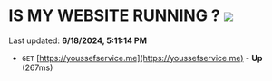 # IS MY WEBSITE RUNNING ? [![](https://img.shields.io/static/v1?label=Sponsor&message=%E2%9D%A4&logo=GitHub&color=%23fe8e86)](https://github.com/sponsors/Youssef-Lehmam)

Last updated: **6/18/2024, 5:11:14 PM**

- `GET` [https://youssefservice.me](https://youssefservice.me) - **Up** (267ms)
